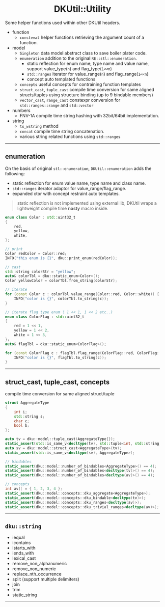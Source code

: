 <h1 align="center">DKUtil::Utility</h1>

Some helper functions used within other DKUtil headers.
+ function
    + `consteval` helper functions retrieving the argument count of a function.
+ model
    + `Singleton` data model abstract class to save boiler plater code.
    + `enumeration` addition to the original `RE::stl::enumeration`.
        + static reflection for enum name, type name and value name, support value_type(`n`) and flag_type(`1<<n`)
        + `std::ranges` iterator for value_range(`n`) and flag_range(`1<<n`)
        + concept auto templated functions
    + `concepts` useful concepts for contraining function templates
    + `struct_cast`, `tuple_cast` compile time conversion for same aligned structs/tuples using structure binding (up to 9 bindable members)
    + `vector_cast`, `range_cast` constexpr conversion for `std::ranges::range` and `std::vector`
+ numbers
    + FNV-1A compile time string hashing with 32bit/64bit implementation.
+ string
    + `to_wstring` method
    + `concat` compile time string concatenation.
    + various string related functions using `std::ranges`

---
## enumeration
On the basis of original `stl::enumeration`, `DKUtil::enumeration` adds the following:
* static reflection for enum value name, type name and class name.
* `std::ranges` iterator adaptor for value_range/flag_range.
* expanded ctor with concept restraint auto templates.
> static reflection is not implemented using external lib, DKUtil wraps a lightweight compile time **nasty** macro inside.

```C++
enum class Color : std::uint32_t
{
    red,
    yellow,
    white,
};

// print
Color redColor = Color::red;
INFO("this enum is {}", dku::print_enum(redColor));

// cast
std::string colorStr = "yellow";
auto& colorTbl = dku::static_enum<Color>();
Color yellowColor = colorTbl.from_string(colorStr);

// iterate
for (const Color c : colorTbl.value_range(Color::red, Color::white)) {
    INFO("color is {}", colorTbl.to_string(c));
}

// iterate flag type enum ( 1 << 1, 1 << 2 etc..)
enum class ColorFlag : std::uint32_t
{
    red = 1 << 1,
    yellow = 1 << 2,
    white = 1 << 3,
};
auto& flagTbl = dku::static_enum<ColorFlag>();

for (const ColorFlag c : flagTbl.flag_range(ColorFlag::red, ColorFlag::white)) {
    INFO("color is {}", flagTbl.to_string(c));
}
```

---
## struct_cast, tuple_cast, concepts
compile time conversion for same aligned struct/tuple
```C++
struct AggregateType
{
	int i;
	std::string s;
	char c;
	bool b;
};

auto tv = dku::model::tuple_cast(AggregateType{});
static_assert(std::is_same_v<decltype(tv), std::tuple<int, std::string, char, bool>>);
auto sv = dku::model::struct_cast<AggregateType>(tv);
static_assert(std::is_same_v<decltype(sv), AggregateType>);

// bindables
static_assert(dku::model::number_of_bindables<AggregateType>() == 4);
static_assert(dku::model::number_of_bindables<decltype(tv)>() == 4);
static_assert(dku::model::number_of_bindables<decltype(av)>() == 4);

// concepts	
int av[] = { 1, 2, 3, 4 };
static_assert(dku::model::concepts::dku_aggregate<AggregateType>);
static_assert(dku::model::concepts::dku_bindable<decltype(tv)>);
static_assert(dku::model::concepts::dku_ranges<decltype(av)>);
static_assert(dku::model::concepts::dku_trivial_ranges<decltype(av)>);
```

---
## `dku::string`
+ iequal
+ icontains
+ istarts_with
+ iends_with
+ lexical_cast
+ remove_non_alphanumeric
+ remove_non_numeric
+ replace_nth_occurrence
+ split (support multiple delimiters)
+ join
+ trim
+ static_string

---

